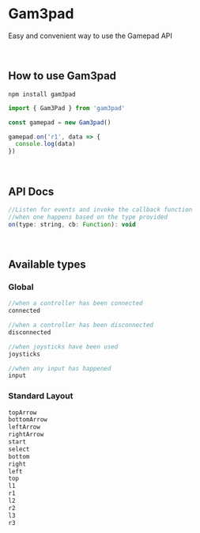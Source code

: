 # Gam3pad
Easy and convenient way to use the Gamepad API

<br>

## How to use Gam3pad


```
npm install gam3pad
```
 
```js
import { Gam3Pad } from 'gam3pad'

const gamepad = new Gam3pad()

gamepad.on('r1', data => {
  console.log(data)
})
```

<br>

## API Docs

```js
//Listen for events and invoke the callback function 
//when one happens based on the type provided
on(type: string, cb: Function): void
```

<br> 

## Available types

### Global
```js
//when a controller has been connected
connected

//when a controller has been disconnected
disconnected

//when joysticks have been used
joysticks

//when any input has happened
input
```

### Standard Layout
```js
topArrow
bottomArrow
leftArrow
rightArrow
start
select
bottom
right
left
top
l1
r1
l2
r2
l3
r3
```
